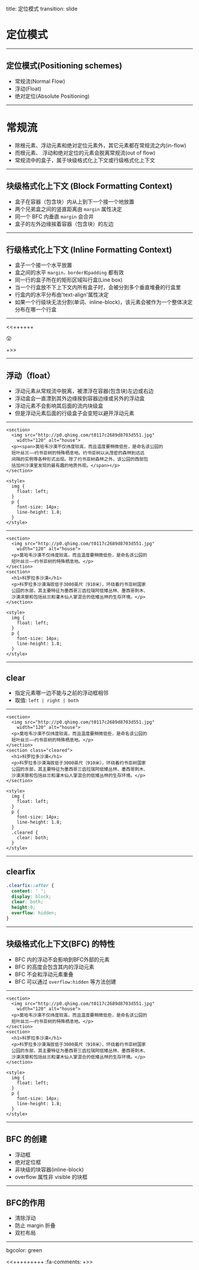 title: 定位模式
transition: slide

# 定位模式

---

## 定位模式(Positioning schemes)

* 常规流(Normal Flow)
* 浮动(Float)
* 绝对定位(Absolute Positioning)

---

# 常规流

* 除根元素、浮动元素和绝对定位元素外，其它元素都在常规流之内(in-flow)
* 而根元素、 浮动和绝对定位的元素会脱离常规流(out of flow)
* 常规流中的盒子，属于块级格式化上下文或行级格式化上下文

---

## 块级格式化上下文 (Block Formatting Context)

* 盒子在容器（包含块）内从上到下一个接一个地放置
* 两个兄弟盒之间的竖直距离由 `margin` 属性决定
* 同一个 BFC 内垂直 `margin` 会合并
* 盒子的左外边缘挨着容器（包含块）的左边

---

## 行级格式化上下文 (Inline Formatting Context)

* 盒子一个接一个水平放置
* 盒之间的水平 `margin，border和padding` 都有效
* 同一行的盒子所在的矩形区域叫行盒(Line box)
* 当一个行盒放不下上下文内所有盒子时，会被分到多个垂直堆叠的行盒里
* 行盒内的水平分布由'text-align'属性决定
* 如果一个行级块无法分割(单词、inline-block)，该元素会被作为一个整体决定分布在哪一个行盒

---

<<++++++

😲

+>>

---

## 浮动（float）

* 浮动元素从常规流中脱离，被漂浮在容器(包含块)左边或右边
* 浮动盒会一直漂到其外边缘挨到容器边缘或另外的浮动盒
* 浮动元素不会影响其后面的流内块级盒
* 但是浮动元素后面的行级盒子会变短以避开浮动元素

---

```markup
<section>
  <img src="http://p0.qhimg.com/t0117c2689d8703d551.jpg"
    width="120" alt="house">
  <p><span>莫哈韦沙漠不仅纬度较高，而且温度要稍微低些，是命名该公园的
  短叶丝兰——约书亚树的特殊栖息地。约书亚树以从茂密的森林到远远
  间隔的实例等各种形式出现。除了约书亚树森林之外，该公园的西部包
  括加州沙漠里发现的最有趣的地质外观。</span></p>
</section>

<style>
  img {
    float: left;
  }
  p {
    font-size: 14px;
    line-height: 1.8;
  }
</style>
```

---

```markup
<section>
  <img src="http://p0.qhimg.com/t0117c2689d8703d551.jpg"
    width="120" alt="house">
  <p>莫哈韦沙漠不仅纬度较高，而且温度要稍微低些，是命名该公园的
  短叶丝兰——约书亚树的特殊栖息地。</p>
</section>
<section>
  <h1>科罗拉多沙漠</h1>
  <p>科罗拉多沙漠海拔低于3000英尺（910米），环绕着约书亚树国家
  公园的东部，其主要特征为墨西哥三齿拉瑞阿低矮丛林、墨西哥刺木、
  沙漠滨藜和包括丝兰和灌木仙人掌混合的低矮丛林的生存环境。</p>
</section>

<style>
  img {
    float: left;
  }
  p {
    font-size: 14px;
    line-height: 1.8;
  }
</style>
```

---

## clear

* 指定元素哪一边不能与之前的浮动框相邻
* 取值: `left | right | both`

---

```markup
<section>
  <img src="http://p0.qhimg.com/t0117c2689d8703d551.jpg"
    width="120" alt="house">
  <p>莫哈韦沙漠不仅纬度较高，而且温度要稍微低些，是命名该公园的
  短叶丝兰——约书亚树的特殊栖息地。</p>
</section>
<section class="cleared">
  <h1>科罗拉多沙漠</h1>
  <p>科罗拉多沙漠海拔低于3000英尺（910米），环绕着约书亚树国家
  公园的东部，其主要特征为墨西哥三齿拉瑞阿低矮丛林、墨西哥刺木、
  沙漠滨藜和包括丝兰和灌木仙人掌混合的低矮丛林的生存环境。</p>
</section>

<style>
  img {
    float: left;
  }
  p {
    font-size: 14px;
    line-height: 1.8;
  }
  .cleared {
    clear: both;
  }
</style>
```
---

## clearfix

```css
.clearfix::after {
  content: ' ';
  display: block;
  clear: both;
  height:0;
  overflow: hidden;
}
```

---

## 块级格式化上下文(BFC) 的特性

* BFC 内的浮动不会影响到BFC外部的元素
* BFC 的高度会包含其内的浮动元素
* BFC 不会和浮动元素重叠
* BFC 可以通过 `overflow:hidden` 等方法创建

---

```markup
<section>
  <img src="http://p0.qhimg.com/t0117c2689d8703d551.jpg"
    width="120" alt="house">
  <p>莫哈韦沙漠不仅纬度较高，而且温度要稍微低些，是命名该公园的
  短叶丝兰——约书亚树的特殊栖息地。</p>
</section>
<section>
  <h1>科罗拉多沙漠</h1>
  <p>科罗拉多沙漠海拔低于3000英尺（910米），环绕着约书亚树国家
  公园的东部，其主要特征为墨西哥三齿拉瑞阿低矮丛林、墨西哥刺木、
  沙漠滨藜和包括丝兰和灌木仙人掌混合的低矮丛林的生存环境。</p>
</section>

<style>
  img {
    float: left;
  }
  p {
    font-size: 14px;
    line-height: 1.8;
  }
</style>
```

---

## BFC 的创建

* 浮动框
* 绝对定位框
* 非块级的块容器(inline-block)
* overflow 属性非 visible 的块框

---

## BFC的作用

* 清除浮动
* 防止 margin 折叠
* 双栏布局

---

bgcolor: green

<<+++++++++ :fa-comments: +>>


